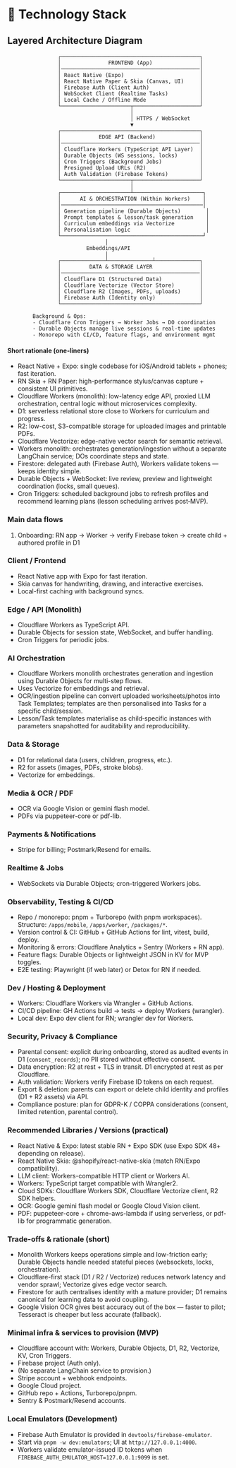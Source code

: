 # 🧰 Technology Stack

## Layered Architecture Diagram

```text
                ┌────────────────────────────────────────────┐
                │               FRONTEND (App)               │
                │────────────────────────────────────────────│
                │ React Native (Expo)                        │
                │ React Native Paper & Skia (Canvas, UI)     │
                │ Firebase Auth (Client Auth)                │
                │ WebSocket Client (Realtime Tasks)          │
                │ Local Cache / Offline Mode                 │
                └──────────────────────┬─────────────────────┘
                                       │
                                       │ HTTPS / WebSocket
                                       ▼
                ┌────────────────────────────────────────────┐
                │            EDGE API (Backend)              │
                │────────────────────────────────────────────│
                │ Cloudflare Workers (TypeScript API Layer)  │
                │ Durable Objects (WS sessions, locks)       │
                │ Cron Triggers (Background Jobs)            │
                │ Presigned Upload URLs (R2)                 │
                │ Auth Validation (Firebase Tokens)          │
                └──────────────────────┬─────────────────────┘
                                       │
                ┌──────────────────────┴──────────────────────┐
                │      AI & ORCHESTRATION (Within Workers)    │
                │─────────────────────────────────────────────│
                │ Generation pipeline (Durable Objects)        │
                │ Prompt templates & lesson/task generation    │
                │ Curriculum embeddings via Vectorize          │
                │ Personalisation logic                        │
                └─────────────────────────────────────────────┘
                               │
                         Embeddings/API
                               │
                ┌──────────────┴──────────────┴──────────────┐
                │         DATA & STORAGE LAYER               │
                │────────────────────────────────────────────│
                │ Cloudflare D1 (Structured Data)            │
                │ Cloudflare Vectorize (Vector Store)        │
                │ Cloudflare R2 (Images, PDFs, uploads)      │
                │ Firebase Auth (Identity only)              │
                └────────────────────────────────────────────┘

        Background & Ops:
        - Cloudflare Cron Triggers → Worker Jobs → DO coordination
        - Durable Objects manage live sessions & real-time updates
        - Monorepo with CI/CD, feature flags, and environment mgmt
```

#### Short rationale (one-liners)

- React Native + Expo: single codebase for iOS/Android tablets + phones; fast iteration.
- RN Skia + RN Paper: high-performance stylus/canvas capture + consistent UI primitives.
- Cloudflare Workers (monolith): low-latency edge API, proxied LLM orchestration, central logic without microservices complexity.
- D1: serverless relational store close to Workers for curriculum and progress.
- R2: low-cost, S3-compatible storage for uploaded images and printable PDFs.
- Cloudflare Vectorize: edge-native vector search for semantic retrieval.
- Workers monolith: orchestrates generation/ingestion without a separate LangChain service; DOs coordinate steps and state.
- Firestore: delegated auth (Firebase Auth), Workers validate tokens — keeps identity simple.
- Durable Objects + WebSocket: live review, preview and lightweight coordination (locks, small queues).
- Cron Triggers: scheduled background jobs to refresh profiles and recommend learning plans (lesson scheduling arrives post‑MVP).

### Main data flows

1. Onboarding: RN app → Worker → verify Firebase token → create child + authored profile in D1

### Client / Frontend

- React Native app with Expo for fast iteration.
- Skia canvas for handwriting, drawing, and interactive exercises.
- Local-first caching with background syncs.

### Edge / API (Monolith)

- Cloudflare Workers as TypeScript API.
- Durable Objects for session state, WebSocket, and buffer handling.
- Cron Triggers for periodic jobs.

### AI Orchestration

- Cloudflare Workers monolith orchestrates generation and ingestion using Durable Objects for multi-step flows.
- Uses Vectorize for embeddings and retrieval.
- OCR/ingestion pipeline can convert uploaded worksheets/photos into Task Templates; templates are then personalised into Tasks for a specific child/session.
- Lesson/Task templates materialise as child‑specific instances with parameters snapshotted for auditability and reproducibility.

### Data & Storage

- D1 for relational data (users, children, progress, etc.).
- R2 for assets (images, PDFs, stroke blobs).
- Vectorize for embeddings.

### Media & OCR / PDF

- OCR via Google Vision or gemini flash model.
- PDFs via puppeteer-core or pdf-lib.

### Payments & Notifications

- Stripe for billing; Postmark/Resend for emails.

### Realtime & Jobs

- WebSockets via Durable Objects; cron-triggered Workers jobs.

### Observability, Testing & CI/CD

- Repo / monorepo: pnpm + Turborepo (with pnpm workspaces). Structure: `/apps/mobile`, `/apps/worker`, `/packages/*`.
- Version control & CI: GitHub + GitHub Actions for lint, vitest, build, deploy.
- Monitoring & errors: Cloudflare Analytics + Sentry (Workers + RN app).
- Feature flags: Durable Objects or lightweight JSON in KV for MVP toggles.
- E2E testing: Playwright (if web later) or Detox for RN if needed.

### Dev / Hosting & Deployment

- Workers: Cloudflare Workers via Wrangler + GitHub Actions.
- CI/CD pipeline: GH Actions build → tests → deploy Workers (wrangler).
- Local dev: Expo dev client for RN; wrangler dev for Workers.

### Security, Privacy & Compliance

- Parental consent: explicit during onboarding, stored as audited events in D1 (`consent_records`); no PII stored without effective consent.
- Data encryption: R2 at rest + TLS in transit. D1 encrypted at rest as per Cloudflare.
- Auth validation: Workers verify Firebase ID tokens on each request.
- Export & deletion: parents can export or delete child identity and profiles (D1 + R2 assets) via API.
- Compliance posture: plan for GDPR-K / COPPA considerations (consent, limited retention, parental control).

### Recommended Libraries / Versions (practical)

- React Native & Expo: latest stable RN + Expo SDK (use Expo SDK 48+ depending on release).
- React Native Skia: @shopify/react-native-skia (match RN/Expo compatibility).
- LLM client: Workers-compatible HTTP client or Workers AI.
- Workers: TypeScript target compatible with Wrangler2.
- Cloud SDKs: Cloudflare Workers SDK, Cloudflare Vectorize client, R2 SDK helpers.
- OCR: Google gemini flash model or Google Cloud Vision client.
- PDF: puppeteer-core + chrome-aws-lambda if using serverless, or pdf-lib for programmatic generation.

### Trade-offs & rationale (short)

- Monolith Workers keeps operations simple and low-friction early; Durable Objects handle needed stateful pieces (websockets, locks, orchestration).
- Cloudflare-first stack (D1 / R2 / Vectorize) reduces network latency and vendor sprawl; Vectorize gives edge vector search.
- Firestore for auth centralises identity with a mature provider; D1 remains canonical for learning data to avoid coupling.
- Google Vision OCR gives best accuracy out of the box — faster to pilot; Tesseract is cheaper but less accurate (fallback).

### Minimal infra & services to provision (MVP)

- Cloudflare account with: Workers, Durable Objects, D1, R2, Vectorize, KV, Cron Triggers.
- Firebase project (Auth only).
- (No separate LangChain service to provision.)
- Stripe account + webhook endpoints.
- Google Cloud project.
- GitHub repo + Actions, Turborepo/pnpm.
- Sentry & Postmark/Resend accounts.

### Local Emulators (Development)

- Firebase Auth Emulator is provided in `devtools/firebase-emulator`.
- Start via `pnpm -w dev:emulators`; UI at `http://127.0.0.1:4000`.
- Workers validate emulator-issued ID tokens when `FIREBASE_AUTH_EMULATOR_HOST=127.0.0.1:9099` is set.
